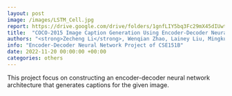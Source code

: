 ```yaml
---
layout: post
image: /images/LSTM_Cell.jpg
report: https://drive.google.com/drive/folders/1gnfLIY5bq3Fc29mX45dIUwtkkIagBY3s
title:  "COCO-2015 Image Caption Generation Using Encoder-Decoder Neural Network Architecture with CNN and LSTM"
authors: "<strong>Zecheng Li</strong>, Wenqian Zhao, Lainey Liu, Mingkun Sun"
info: "Encoder-Decoder Neural Network Project of CSE151B"
date: 2022-11-20 00:00:00 +00:00
categories: others
---
```

This project focus on constructing an encoder-decoder neural network architecture
that generates captions for the given image.